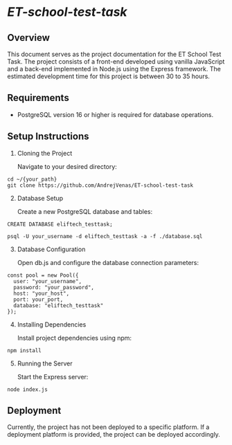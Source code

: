 # *ET-school-test-task*

## Overview

This document serves as the project documentation for the ET School Test Task. The project consists of a front-end developed using vanilla JavaScript and a back-end implemented in Node.js using the Express framework. The estimated development time for this project is between 30 to 35 hours.

## Requirements

   - PostgreSQL version 16 or higher is required for database operations.

## Setup Instructions
1) Cloning the Project

    Navigate to your desired directory:
```
cd ~/{your_path}
git clone https://github.com/AndrejVenas/ET-school-test-task
```
2) Database Setup

   Create a new PostgreSQL database and tables:
```
CREATE DATABASE eliftech_testtask;

psql -U your_username -d eliftech_testtask -a -f ./database.sql
```

3) Database Configuration

    Open db.js and configure the database connection parameters:
```
const pool = new Pool({
  user: "your_username",
  password: "your_password",
  host: "your_host",
  port: your_port,
  database: "eliftech_testtask"
});
```
4) Installing Dependencies

    Install project dependencies using npm:
```
npm install
```
5) Running the Server

    Start the Express server:
```
node index.js
```
## Deployment

Currently, the project has not been deployed to a specific platform. If a deployment platform is provided, the project can be deployed accordingly.
